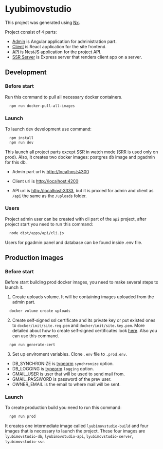 # Lyubimovstudio

This project was generated using [Nx](https://nx.dev/angular).

Project consist of 4 parts:
- [Admin](apps/admin/README.md) is Angular application for administration part.
- [Client](apps/client/README.md) is React application for the site frontend.
- [API](apps/client/README.md) is NestJS application for the project API.
- [SSR Server](apps/client/README.md) is Express server that renders client app on a server.

## Development

### Before start

Run this command to pull all necessary docker containers.

```bash
  npm run docker-pull-all-images
```

### Launch

To launch dev development use command:
```bash
  npm install
  npm run dev
```
This launch all project parts except SSR in watch mode (SRR is used only on prod). Also, it creates two docker images: postgres db image and pgadmin for this db.

 - Admin part url is [http://localhost:4300](http://localhost:4300)

 - Client url is [http://localhost:4200](http://localhost:4200)

 - API url is [http://localhost:3333](http://localhost:3333), but it is proxied for admin and client as `/api` the same as the `/uploads` folder.

### Users

Project admin user can be created with cli part of the `api` project, after project start you need to run this command:
```bash
  node dist/apps/api/cli.js
```

Users for pgadmin panel and database can be found inside .env file.

## Production images

### Before start

Before start building prod docker images, you need to make several steps to launch it.

1. Create uploads volume. It will be containing images uploaded from the admin part.

```bash
  docker volume create uploads
```

2. Create self-signed ssl certificate and its private key or put existed ones to `docker/init/site.req.pem` and `docker/init/site.key.pem`.
More detailed about how to create self-signed certificates look [here](https://stackoverflow.com/a/27931596/2918518). Also you can use this command.
```bash
  npm run generate-cert
```

3. Set up enviroment variables. Clone `.env` file to `.prod.env`.
 - DB_SYNCHRONIZE is [typeorm](https://typeorm.io/#/connection-options/common-connection-options) `synchronize` option.
 - DB_LOGGING is [typeorm](https://typeorm.io/#/connection-options/common-connection-options) `logging` option.
 - GMAIL_USER is user that will be used to send mail from.
 - GMAIL_PASSWORD is password of the prev user.
 - OWNER_EMAIL is the email to where mail will be sent.

### Launch

To create production build you need to run this command:

```bash
  npm run prod
```

It creates one intermediate image called `lyubimovstudio-build` and four images that is necessary to launch the project. These four images are `lyubimovstudio-db`, `lyubimovstudio-api`, `lyubimovstudio-server`,
`lyubimovstudio-ssr`.
